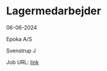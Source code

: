 # Lagermedarbejder
06-06-2024

Epoka A/S

Svenstrup J

Job URL: [link](https://epoka.emply.net/recruitment/vacancyAd.aspx?publishingId=ff106be4-543f-4ef2-b316-9cbbbb16e391)


